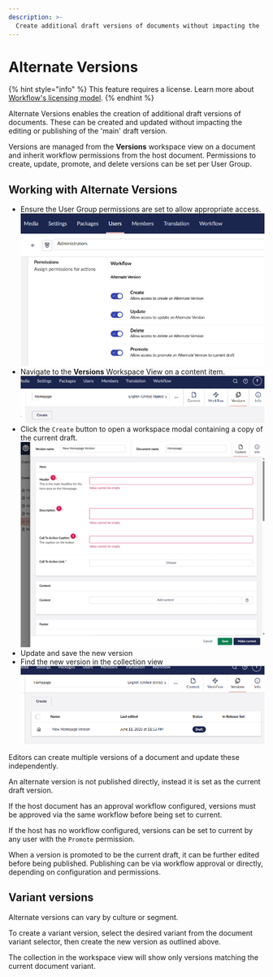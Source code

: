 ```yaml
---
description: >-
  Create additional draft versions of documents without impacting the 'main' draft version.
---
```


# Alternate Versions

{% hint style="info" %}
This feature requires a license. Learn more about [Workflow's licensing model](https://umbraco.com/products/umbraco-workflow).
{% endhint %}

Alternate Versions enables the creation of additional draft versions of documents. These can be created and updated without impacting the editing or publishing of the 'main' draft version.

Versions are managed from the **Versions** workspace view on a document and inherit workflow permissions from the host document. Permissions to create, update, promote, and delete versions can be set per User Group.

## Working with Alternate Versions

- Ensure the User Group permissions are set to allow appropriate access.
![Alternate Version permissions](images/alternate-version-permissions.png)
- Navigate to the **Versions** Workspace View on a content item.
![Versions Workspace View](images/versions-workspace-view.png)
- Click the `Create` button to open a workspace modal containing a copy of the current draft.
![Version workspace](images/version-workspace-editor.png)
- Update and save the new version
- Find the new version in the collection view
![Versions collection](images/versions-collection.png)

Editors can create multiple versions of a document and update these independently.

An alternate version is not published directly, instead it is set as the current draft version.

If the host document has an approval workflow configured, versions must be approved via the same workflow before being set to current.

If the host has no workflow configured, versions can be set to current by any user with the `Promote` permission.

When a version is promoted to be the current draft, it can be further edited before being published. Publishing can be via workflow approval or directly, depending on configuration and permissions.

## Variant versions

Alternate versions can vary by culture or segment. 

To create a variant version, select the desired variant from the document variant selector, then create the new version as outlined above.

The collection in the workspace view will show only versions matching the current document variant.